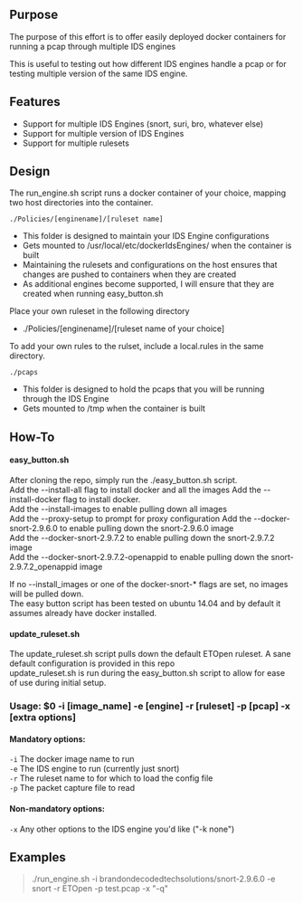 ## Purpose ##

The purpose of this effort is to offer easily deployed docker containers for running a pcap through multiple IDS engines

This is useful to testing out how different IDS engines handle a pcap or for testing multiple version of the same IDS engine. 

## Features ##
*	Support for multiple IDS Engines (snort, suri, bro, whatever else)
*	Support for multiple version of IDS Engines
*	Support for multiple rulesets 

## Design ##

The run_engine.sh script runs a docker container of your choice, mapping two host directories into the container.

`./Policies/[enginename]/[ruleset name]`

-	This folder is designed to maintain your IDS Engine configurations
-	Gets mounted to /usr/local/etc/dockerIdsEngines/ when the container is built
-	Maintaining the rulesets and configurations on the host ensures that changes are pushed to containers when they are created
-	As additional engines become supported, I will ensure that they are created when running easy_button.sh


Place your own ruleset in the following directory
-	./Policies/[enginename]/[ruleset name of your choice]  

To add your own rules to the rulset, include a local.rules in the same directory.  
	
`./pcaps`

-	This folder is designed to hold the pcaps that you will be running through the IDS Engine  
-	Gets mounted to /tmp when the container is built  

## How-To ##

#### easy_button.sh ####
After cloning the repo, simply run the ./easy_button.sh script.  
Add the --install-all flag to install docker and all the images
Add the --install-docker flag to install docker.  
Add the --install-images to enable pulling down all images  
Add the --proxy-setup to prompt for proxy configuration 
Add the --docker-snort-2.9.6.0 to enable pulling down the snort-2.9.6.0 image  
Add the --docker-snort-2.9.7.2 to enable pulling down the snort-2.9.7.2 image  
Add the --docker-snort-2.9.7.2-openappid to enable pulling down the snort-2.9.7.2_openappid image  
 

If no --install_images or one of the docker-snort-* flags are set, no images will be pulled down.  
The easy button script has been tested on ubuntu 14.04 and by default it assumes already have docker installed.  



#### update_ruleset.sh ####
The update_ruleset.sh script pulls down the default ETOpen ruleset.  A sane default configuration is provided in this repo  
update_ruleset.sh is run during the easy_button.sh script to allow for ease of use during initial setup.  

	
### Usage: $0 -i [image_name] -e [engine] -r [ruleset] -p [pcap] -x [extra options]

#### Mandatory options:
`-i` The docker image name to run  
`-e` The IDS engine to run (currently just snort)  
`-r` The ruleset name to for which to load the config file  
`-p` The packet capture file to read  

#### Non-mandatory options:
`-x` Any other options to the IDS engine you'd like ("-k none")  





## Examples

> ./run_engine.sh -i brandondecodedtechsolutions/snort-2.9.6.0 -e snort -r ETOpen -p test.pcap -x "-q"
